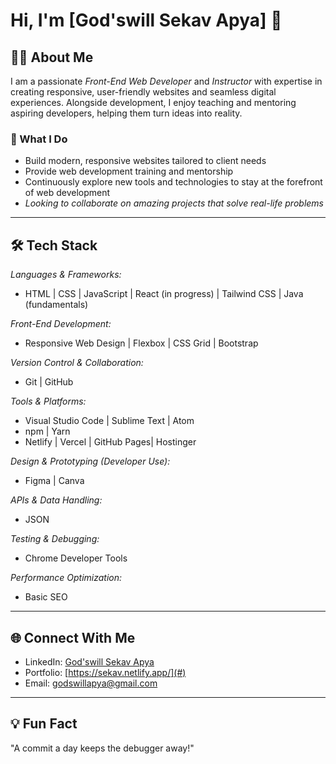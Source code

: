 # Hi, I'm [God'swill Sekav Apya] 👋

## 👨‍💻 About Me  

I am a passionate *Front-End Web Developer* and *Instructor* with expertise in creating responsive, user-friendly websites and seamless digital experiences. Alongside development, I enjoy teaching and mentoring aspiring developers, helping them turn ideas into reality.  

### 🌟 What I Do  
- Build modern, responsive websites tailored to client needs  
- Provide web development training and mentorship  
- Continuously explore new tools and technologies to stay at the forefront of web development  
- *Looking to collaborate on amazing projects that solve real-life problems*  

---

## 🛠 Tech Stack  

*Languages & Frameworks:*  
- HTML | CSS | JavaScript | React (in progress) | Tailwind CSS | Java (fundamentals)  

*Front-End Development:*  
- Responsive Web Design | Flexbox | CSS Grid | Bootstrap  

*Version Control & Collaboration:*  
- Git | GitHub 

*Tools & Platforms:*  
- Visual Studio Code | Sublime Text | Atom  
- npm | Yarn 
- Netlify | Vercel | GitHub Pages| Hostinger  

*Design & Prototyping (Developer Use):*  
- Figma | Canva  

*APIs & Data Handling:*  
- JSON 

*Testing & Debugging:*  
- Chrome Developer Tools 

*Performance Optimization:*  
- Basic SEO  

---

## 🌐 Connect With Me  

- LinkedIn: [God'swill Sekav Apya](#)  
- Portfolio: [https://sekav.netlify.app/](#)  
- Email: [godswillapya@gmail.com](mailto:godswillapya@gmail.com)  

---

## 💡 Fun Fact  
"A commit a day keeps the debugger away!"

<!---
SekavArielight/SekavArielight is a ✨ special ✨ repository because its `README.md` (this file) appears on your GitHub profile.
You can click the Preview link to take a look at your changes.
--->
